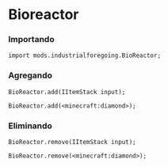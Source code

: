# Bioreactor

### Importando

```zenscript
import mods.industrialforegoing.BioReactor;
```

### Agregando

```zenscript
BioReactor.add(IItemStack input);

BioReactor.add(<minecraft:diamond>);
```

### Eliminando

```zenscript
BioReactor.remove(IItemStack input);

BioReactor.remove(<minecraft:diamond>);
```